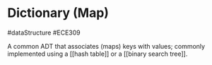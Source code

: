 # Dictionary (Map)
#dataStructure #ECE309 

A common ADT that associates (maps) keys with values; commonly implemented using a [[hash table]] or a [[binary search tree]].